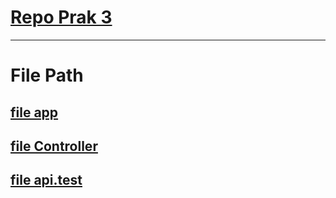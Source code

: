# [Repo Prak 3](https://github.com/Shevabey/prak_pmppl/tree/prak_3)
_____________________________________________________________________________________________________________
# File Path
  ## [file app](https://github.com/Shevabey/prak_pmppl/blob/prak_3/src/app.js)
  ## [file Controller](https://github.com/Shevabey/prak_pmppl/blob/prak_3/src/controller.js)
  ## [file api.test](https://github.com/Shevabey/prak_pmppl/blob/prak_3/test/api.test.js)

